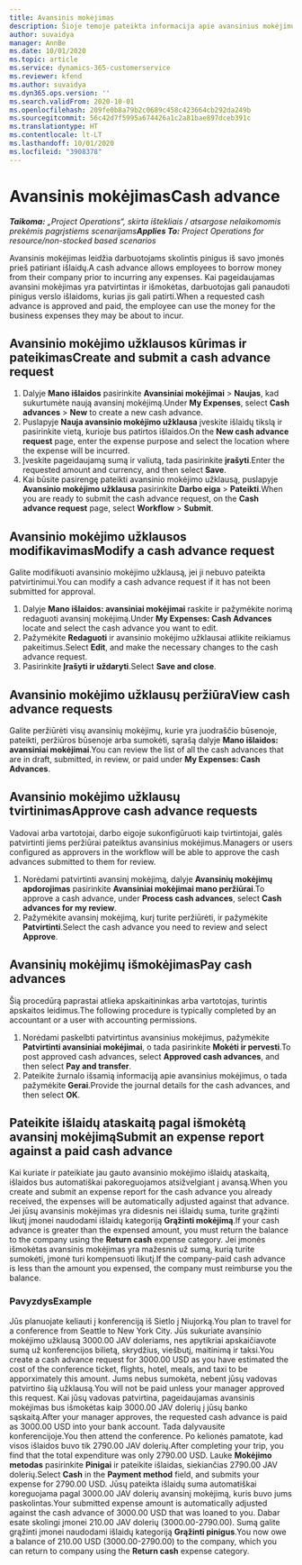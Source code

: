 ```yaml
---
title: Avansinis mokėjimas
description: Šioje temoje pateikta informacija apie avansinius mokėjimus.
author: suvaidya
manager: AnnBe
ms.date: 10/01/2020
ms.topic: article
ms.service: dynamics-365-customerservice
ms.reviewer: kfend
ms.author: suvaidya
ms.dyn365.ops.version: ''
ms.search.validFrom: 2020-10-01
ms.openlocfilehash: 209fe0b8a79b2c0689c458c423664cb292da249b
ms.sourcegitcommit: 56c42d7f5995a674426a1c2a81bae897dceb391c
ms.translationtype: HT
ms.contentlocale: lt-LT
ms.lasthandoff: 10/01/2020
ms.locfileid: "3908378"
---
```

# <a name="cash-advance"></a><span data-ttu-id="b9ce9-103">Avansinis mokėjimas</span><span class="sxs-lookup"><span data-stu-id="b9ce9-103">Cash advance</span></span>

<span data-ttu-id="b9ce9-104">_**Taikoma:** „Project Operations“, skirta ištekliais / atsargose nelaikomomis prekėmis pagrįstiems scenarijams_</span><span class="sxs-lookup"><span data-stu-id="b9ce9-104">_**Applies To:** Project Operations for resource/non-stocked based scenarios_</span></span>

<span data-ttu-id="b9ce9-105">Avansinis mokėjimas leidžia darbuotojams skolintis pinigus iš savo įmonės prieš patiriant išlaidų.</span><span class="sxs-lookup"><span data-stu-id="b9ce9-105">A cash advance allows employees to borrow money from their company prior to incurring any expenses.</span></span> <span data-ttu-id="b9ce9-106">Kai pageidaujamas avansini mokėjimas yra patvirtintas ir išmokėtas, darbuotojas gali panaudoti pinigus verslo išlaidoms, kurias jis gali patirti.</span><span class="sxs-lookup"><span data-stu-id="b9ce9-106">When a requested cash advance is approved and paid, the employee can use the money for the business expenses they may be about to incur.</span></span> 

## <a name="create-and-submit-a-cash-advance-request"></a><span data-ttu-id="b9ce9-107">Avansinio mokėjimo užklausos kūrimas ir pateikimas</span><span class="sxs-lookup"><span data-stu-id="b9ce9-107">Create and submit a cash advance request</span></span>

1. <span data-ttu-id="b9ce9-108">Dalyje **Mano išlaidos** pasirinkite **Avansiniai mokėjimai** > **Naujas**, kad sukurtumėte naują avansinį mokėjimą.</span><span class="sxs-lookup"><span data-stu-id="b9ce9-108">Under **My Expenses**, select **Cash advances** > **New** to create a new cash advance.</span></span> 
2. <span data-ttu-id="b9ce9-109">Puslapyje **Nauja avansinio mokėjimo užklausa** įveskite išlaidų tikslą ir pasirinkite vietą, kurioje bus patirtos išlaidos.</span><span class="sxs-lookup"><span data-stu-id="b9ce9-109">On the **New cash advance request** page, enter the expense purpose and select the location where the expense will be incurred.</span></span>
3. <span data-ttu-id="b9ce9-110">Įveskite pageidaujamą sumą ir valiutą, tada pasirinkite **įrašyti**.</span><span class="sxs-lookup"><span data-stu-id="b9ce9-110">Enter the requested amount and currency, and then select **Save**.</span></span> 
4. <span data-ttu-id="b9ce9-111">Kai būsite pasirengę pateikti avansinio mokėjimo užklausą, puslapyje **Avansinio mokėjimo užklausa** pasirinkite **Darbo eiga** > **Pateikti**.</span><span class="sxs-lookup"><span data-stu-id="b9ce9-111">When you are ready to submit the cash advance request, on the **Cash advance request** page, select **Workflow** > **Submit**.</span></span>

## <a name="modify-a-cash-advance-request"></a><span data-ttu-id="b9ce9-112">Avansinio mokėjimo užklausos modifikavimas</span><span class="sxs-lookup"><span data-stu-id="b9ce9-112">Modify a cash advance request</span></span>

<span data-ttu-id="b9ce9-113">Galite modifikuoti avansinio mokėjimo užklausą, jei ji nebuvo pateikta patvirtinimui.</span><span class="sxs-lookup"><span data-stu-id="b9ce9-113">You can modify a cash advance request if it has not been submitted for approval.</span></span>

1. <span data-ttu-id="b9ce9-114">Dalyje **Mano išlaidos: avansiniai mokėjimai** raskite ir pažymėkite norimą redaguoti avansinį mokėjimą.</span><span class="sxs-lookup"><span data-stu-id="b9ce9-114">Under **My Expenses: Cash Advances** locate and select the cash advance you want to edit.</span></span>
2. <span data-ttu-id="b9ce9-115">Pažymėkite **Redaguoti** ir avansinio mokėjimo užklausai atlikite reikiamus pakeitimus.</span><span class="sxs-lookup"><span data-stu-id="b9ce9-115">Select **Edit**, and make the necessary changes to the cash advance request.</span></span> 
3. <span data-ttu-id="b9ce9-116">Pasirinkite **Įrašyti ir uždaryti**.</span><span class="sxs-lookup"><span data-stu-id="b9ce9-116">Select **Save and close**.</span></span>


## <a name="view-cash-advance-requests"></a><span data-ttu-id="b9ce9-117">Avansinio mokėjimo užklausų peržiūra</span><span class="sxs-lookup"><span data-stu-id="b9ce9-117">View cash advance requests</span></span>
<span data-ttu-id="b9ce9-118">Galite peržiūrėti visų avansinių mokėjimų, kurie yra juodraščio būsenoje, pateikti, peržiūros būsenoje arba sumokėti, sąrašą dalyje **Mano išlaidos: avansiniai mokėjimai**.</span><span class="sxs-lookup"><span data-stu-id="b9ce9-118">You can review the list of all the cash advances that are in draft, submitted, in review, or paid under **My Expenses: Cash Advances**.</span></span> 

## <a name="approve-cash-advance-requests"></a><span data-ttu-id="b9ce9-119">Avansinio mokėjimo užklausų tvirtinimas</span><span class="sxs-lookup"><span data-stu-id="b9ce9-119">Approve cash advance requests</span></span>

<span data-ttu-id="b9ce9-120">Vadovai arba vartotojai, darbo eigoje sukonfigūruoti kaip tvirtintojai, galės patvirtinti jiems peržiūrai pateiktus avansinius mokėjimus.</span><span class="sxs-lookup"><span data-stu-id="b9ce9-120">Managers or users configured as approvers in the workflow will be able to approve the cash advances submitted to them for review.</span></span> 

1. <span data-ttu-id="b9ce9-121">Norėdami patvirtinti avansinį mokėjimą, dalyje **Avansinių mokėjimų apdorojimas** pasirinkite **Avansiniai mokėjimai mano peržiūrai**.</span><span class="sxs-lookup"><span data-stu-id="b9ce9-121">To approve a cash advance, under **Process cash advances**, select **Cash advances for my review**.</span></span>
2. <span data-ttu-id="b9ce9-122">Pažymėkite avansinį mokėjimą, kurį turite peržiūrėti, ir pažymėkite **Patvirtinti**.</span><span class="sxs-lookup"><span data-stu-id="b9ce9-122">Select the cash advance you need to review and select **Approve**.</span></span>  

## <a name="pay-cash-advances"></a><span data-ttu-id="b9ce9-123">Avansinių mokėjimų išmokėjimas</span><span class="sxs-lookup"><span data-stu-id="b9ce9-123">Pay cash advances</span></span> 
<span data-ttu-id="b9ce9-124">Šią procedūrą paprastai atlieka apskaitininkas arba vartotojas, turintis apskaitos leidimus.</span><span class="sxs-lookup"><span data-stu-id="b9ce9-124">The following procedure is typically completed by an accountant or a user with accounting permissions.</span></span>

1. <span data-ttu-id="b9ce9-125">Norėdami paskelbti patvirtintus avansinius mokėjimus, pažymėkite **Patvirtinti avansiniai mokėjimai**, o tada pasirinkite **Mokėti ir pervesti**.</span><span class="sxs-lookup"><span data-stu-id="b9ce9-125">To post approved cash advances, select **Approved cash advances**, and then select **Pay and transfer**.</span></span>  
2. <span data-ttu-id="b9ce9-126">Pateikite žurnalo išsamią informaciją apie avansinius mokėjimus, o tada pažymėkite **Gerai**.</span><span class="sxs-lookup"><span data-stu-id="b9ce9-126">Provide the journal details for the cash advances, and then select **OK**.</span></span> 

## <a name="submit-an-expense-report-against-a-paid-cash-advance"></a><span data-ttu-id="b9ce9-127">Pateikite išlaidų ataskaitą pagal išmokėtą avansinį mokėjimą</span><span class="sxs-lookup"><span data-stu-id="b9ce9-127">Submit an expense report against a paid cash advance</span></span> 

<span data-ttu-id="b9ce9-128">Kai kuriate ir pateikiate jau gauto avansinio mokėjimo išlaidų ataskaitą, išlaidos bus automatiškai pakoreguojamos atsižvelgiant į avansą.</span><span class="sxs-lookup"><span data-stu-id="b9ce9-128">When you create and submit an expense report for the cash advance you already received, the expenses will be automatically adjusted against that advance.</span></span> <span data-ttu-id="b9ce9-129">Jei jūsų avansinis mokėjimas yra didesnis nei išlaidų suma, turite grąžinti likutį įmonei naudodami išlaidų kategoriją **Grąžinti mokėjimą**.</span><span class="sxs-lookup"><span data-stu-id="b9ce9-129">If your cash advance is greater than the expensed amount, you must return the balance to the company using the **Return cash** expense category.</span></span> <span data-ttu-id="b9ce9-130">Jei įmonės išmokėtas avansinis mokėjimas yra mažesnis už sumą, kurią turite sumokėti, įmonė turi kompensuoti likutį.</span><span class="sxs-lookup"><span data-stu-id="b9ce9-130">If the company-paid cash advance is less than the amount you expensed, the company must reimburse you the balance.</span></span> 

### <a name="example"></a><span data-ttu-id="b9ce9-131">Pavyzdys</span><span class="sxs-lookup"><span data-stu-id="b9ce9-131">Example</span></span>
<span data-ttu-id="b9ce9-132">Jūs planuojate keliauti į konferenciją iš Sietlo į Niujorką.</span><span class="sxs-lookup"><span data-stu-id="b9ce9-132">You plan to travel for a conference from Seattle to New York City.</span></span> <span data-ttu-id="b9ce9-133">Jūs sukuriate avansinio mokėjimo užklausą 3000.00 JAV doleriams, nes apytikriai apskaičiavote sumą už konferencijos bilietą, skrydžius, viešbutį, maitinimą ir taksi.</span><span class="sxs-lookup"><span data-stu-id="b9ce9-133">You create a cash advance request for 3000.00 USD as you have estimated the cost of the conference ticket, flights, hotel, meals, and taxi to be apporximately this amount.</span></span> <span data-ttu-id="b9ce9-134">Jums nebus sumokėta, nebent jūsų vadovas patvirtino šią užklausą.</span><span class="sxs-lookup"><span data-stu-id="b9ce9-134">You will not be paid unless your manager approved this request.</span></span> <span data-ttu-id="b9ce9-135">Kai jūsų vadovas patvirtina, pageidaujamas avansinis mokėjimas bus išmokėtas kaip 3000.00 JAV dolerių į jūsų banko sąskaitą.</span><span class="sxs-lookup"><span data-stu-id="b9ce9-135">After your manager approves, the requested cash advance is paid as 3000.00 USD into your bank account.</span></span> <span data-ttu-id="b9ce9-136">Tada dalyvausite konferencijoje.</span><span class="sxs-lookup"><span data-stu-id="b9ce9-136">You then attend the conference.</span></span> <span data-ttu-id="b9ce9-137">Po kelionės pamatote, kad visos išlaidos buvo tik 2790.00 JAV dolerių.</span><span class="sxs-lookup"><span data-stu-id="b9ce9-137">After completing your trip, you find that the total expenditure was only 2790.00 USD.</span></span> <span data-ttu-id="b9ce9-138">Lauke **Mokėjimo metodas** pasirinkite **Pinigai** ir pateikite išlaidas, siekiančias 2790.00 JAV dolerių.</span><span class="sxs-lookup"><span data-stu-id="b9ce9-138">Select **Cash** in the **Payment method** field, and submits your expense for 2790.00 USD.</span></span> <span data-ttu-id="b9ce9-139">Jūsų pateikta išlaidų suma automatiškai koreguojama pagal 3000.00 JAV dolerių avansinį mokėjimą, kuris buvo jums paskolintas.</span><span class="sxs-lookup"><span data-stu-id="b9ce9-139">Your submitted expense amount is automatically adjusted against the cash advance of 3000.00 USD that was loaned to you.</span></span> <span data-ttu-id="b9ce9-140">Dabar esate skolingi įmonei 210.00 JAV dolerių (3000.00-2790.00). Sumą galite grąžinti įmonei naudodami išlaidų kategoriją **Grąžinti pinigus**.</span><span class="sxs-lookup"><span data-stu-id="b9ce9-140">You now owe a balance of 210.00 USD (3000.00-2790.00) to the company, which you can return to company using the **Return cash** expense category.</span></span> 

